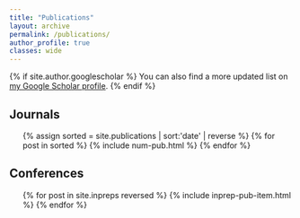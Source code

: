 ```yaml
---
title: "Publications"
layout: archive
permalink: /publications/
author_profile: true
classes: wide
---
```


<!--<p><sup>&dagger;</sup> denotes joint authorship. <sup>$</sup> denotes corresponding author. -->
{% if site.author.googlescholar %}
  You can also find a more updated list on <a href="{{site.author.googlescholar}}">my Google Scholar profile</a>.
{% endif %}
</p>
<!--[Sorted by year]({{ base_path }}by-year/){: .btn .btn--inverse .btn--small}-->




<h2>Journals</h2>
<ol>
	{% assign sorted = site.publications | sort:'date' | reverse %}
	{% for post in sorted %}
	  {% include num-pub.html %}
	{% endfor %}
</ol>

<h2>Conferences</h2>
<ul>
	{% for post in site.inpreps reversed %}
	  {% include inprep-pub-item.html %}
	{% endfor %}
</ul>
